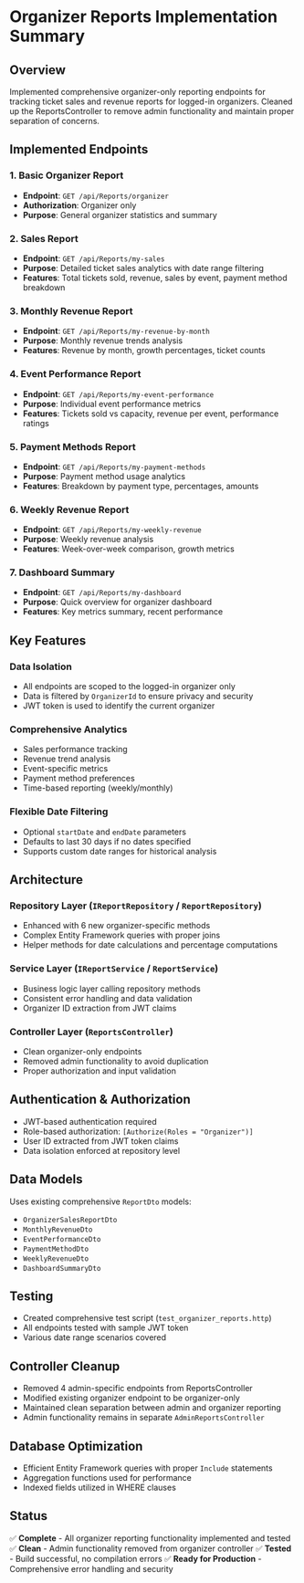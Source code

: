 # Organizer Reports Implementation Summary

## Overview
Implemented comprehensive organizer-only reporting endpoints for tracking ticket sales and revenue reports for logged-in organizers. Cleaned up the ReportsController to remove admin functionality and maintain proper separation of concerns.

## Implemented Endpoints

### 1. Basic Organizer Report
- **Endpoint**: `GET /api/Reports/organizer`
- **Authorization**: Organizer only
- **Purpose**: General organizer statistics and summary

### 2. Sales Report
- **Endpoint**: `GET /api/Reports/my-sales`
- **Purpose**: Detailed ticket sales analytics with date range filtering
- **Features**: Total tickets sold, revenue, sales by event, payment method breakdown

### 3. Monthly Revenue Report
- **Endpoint**: `GET /api/Reports/my-revenue-by-month`
- **Purpose**: Monthly revenue trends analysis
- **Features**: Revenue by month, growth percentages, ticket counts

### 4. Event Performance Report
- **Endpoint**: `GET /api/Reports/my-event-performance`
- **Purpose**: Individual event performance metrics
- **Features**: Tickets sold vs capacity, revenue per event, performance ratings

### 5. Payment Methods Report
- **Endpoint**: `GET /api/Reports/my-payment-methods`
- **Purpose**: Payment method usage analytics
- **Features**: Breakdown by payment type, percentages, amounts

### 6. Weekly Revenue Report
- **Endpoint**: `GET /api/Reports/my-weekly-revenue`
- **Purpose**: Weekly revenue analysis
- **Features**: Week-over-week comparison, growth metrics

### 7. Dashboard Summary
- **Endpoint**: `GET /api/Reports/my-dashboard`
- **Purpose**: Quick overview for organizer dashboard
- **Features**: Key metrics summary, recent performance

## Key Features

### Data Isolation
- All endpoints are scoped to the logged-in organizer only
- Data is filtered by `OrganizerId` to ensure privacy and security
- JWT token is used to identify the current organizer

### Comprehensive Analytics
- Sales performance tracking
- Revenue trend analysis
- Event-specific metrics
- Payment method preferences
- Time-based reporting (weekly/monthly)

### Flexible Date Filtering
- Optional `startDate` and `endDate` parameters
- Defaults to last 30 days if no dates specified
- Supports custom date ranges for historical analysis

## Architecture

### Repository Layer (`IReportRepository` / `ReportRepository`)
- Enhanced with 6 new organizer-specific methods
- Complex Entity Framework queries with proper joins
- Helper methods for date calculations and percentage computations

### Service Layer (`IReportService` / `ReportService`)
- Business logic layer calling repository methods
- Consistent error handling and data validation
- Organizer ID extraction from JWT claims

### Controller Layer (`ReportsController`)
- Clean organizer-only endpoints
- Removed admin functionality to avoid duplication
- Proper authorization and input validation

## Authentication & Authorization
- JWT-based authentication required
- Role-based authorization: `[Authorize(Roles = "Organizer")]`
- User ID extracted from JWT token claims
- Data isolation enforced at repository level

## Data Models
Uses existing comprehensive `ReportDto` models:
- `OrganizerSalesReportDto`
- `MonthlyRevenueDto`
- `EventPerformanceDto`
- `PaymentMethodDto`
- `WeeklyRevenueDto`
- `DashboardSummaryDto`

## Testing
- Created comprehensive test script (`test_organizer_reports.http`)
- All endpoints tested with sample JWT token
- Various date range scenarios covered

## Controller Cleanup
- Removed 4 admin-specific endpoints from ReportsController
- Modified existing organizer endpoint to be organizer-only
- Maintained clean separation between admin and organizer reporting
- Admin functionality remains in separate `AdminReportsController`

## Database Optimization
- Efficient Entity Framework queries with proper `Include` statements
- Aggregation functions used for performance
- Indexed fields utilized in WHERE clauses

## Status
✅ **Complete** - All organizer reporting functionality implemented and tested
✅ **Clean** - Admin functionality removed from organizer controller
✅ **Tested** - Build successful, no compilation errors
✅ **Ready for Production** - Comprehensive error handling and security